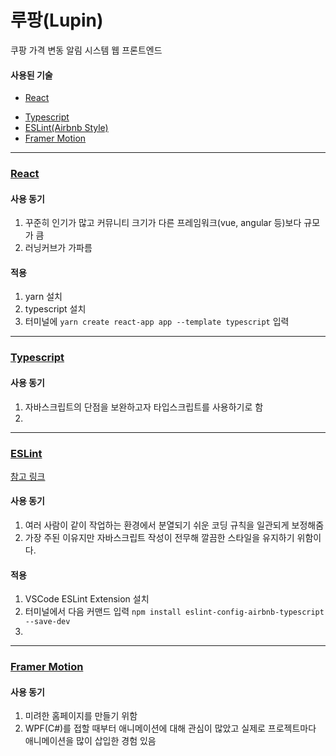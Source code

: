 # 루팡(Lupin)

쿠팡 가격 변동 알림 시스템 웹 프론트엔드



#### 사용된 기술

* [React](#react)

- [Typescript](#typescript)
- [ESLint(Airbnb Style)](#eslint)
- [Framer Motion](#framermotion)

-----

### [React](#react)

#### 사용 동기

1. 꾸준히 인기가 많고 커뮤니티 크기가 다른 프레임워크(vue, angular 등)보다 규모가 큼
2. 러닝커브가 가파름



#### 적용

1. yarn 설치
2. typescript 설치
3. 터미널에 `yarn create react-app app --template typescript` 입력

-----

### [Typescript](#typescript)

#### 사용 동기

1. 자바스크립트의 단점을 보완하고자 타입스크립트를 사용하기로 함
2. 

-----

### [ESLint](#eslint)

[참고 링크](https://velog.io/@_jouz_ryul/ESLint-Prettier-Airbnb-Style-Guide로-설정하기)

#### 사용 동기

1. 여러 사람이 같이 작업하는 환경에서 분열되기 쉬운 코딩 규칙을 일관되게 보정해줌
2. 가장 주된 이유지만 자바스크립트 작성이 전무해 깔끔한 스타일을 유지하기 위함이다.



#### 적용

1. VSCode ESLint Extension 설치
2. 터미널에서 다음 커맨드 입력  `npm install eslint-config-airbnb-typescript --save-dev`
3. 

-----

### [Framer Motion](#framermotion)

#### 사용 동기

1. 미려한 홈페이지를 만들기 위함
2. WPF(C#)를 접할 때부터 애니메이션에 대해 관심이 많았고 실제로 프로젝트마다 애니메이션을 많이 삽입한 경험 있음

